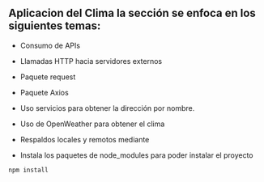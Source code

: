 ## Aplicacion del Clima la sección se enfoca en los siguientes temas:

- Consumo de APIs

- Llamadas HTTP hacia servidores externos

- Paquete request

- Paquete Axios

- Uso servicios para obtener la dirección por nombre.

- Uso de OpenWeather para obtener el clima

- Respaldos locales y remotos mediante

- Instala los paquetes de node_modules para poder instalar el proyecto

```
npm install
```